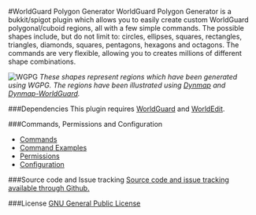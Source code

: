 #WorldGuard Polygon Generator
WorldGuard Polygon Generator is a bukkit/spigot plugin which allows you to easily create custom  WorldGuard polygonal/cuboid regions, all with a few simple commands.
The possible shapes include, but do not limit to: circles, ellipses, squares, rectangles, triangles, diamonds, squares, pentagons, hexagons and octagons. The commands are very flexible, allowing you to creates millions of different shape combinations.

![WGPG](https://i.imgur.com/rIhcwgX.jpg)
_These shapes represent regions which have been generated using WGPG. The regions have been illustrated using [Dynmap](http://dev.bukkit.org/bukkit-plugins/dynmap/) and [Dynmap-WorldGuard](http://dev.bukkit.org/bukkit-plugins/dynmap-worldguard/)._

###Dependencies
This plugin requires [WorldGuard](http://dev.bukkit.org/bukkit-plugins/worldguard/) and [WorldEdit](http://dev.bukkit.org/bukkit-plugins/worldedit/).

###Commands, Permissions and Configuration
- [Commands](https://github.com/netcrafter/WorldGuardPolygonGenerator/wiki/commands)
- [Command Examples](https://github.com/netcrafter/WorldGuardPolygonGenerator/wiki/command-examples)
- [Permissions](https://github.com/netcrafter/WorldGuardPolygonGenerator/wiki/permissions)
- [Configuration](https://github.com/netcrafter/WorldGuardPolygonGenerator/wiki/config)

###Source code and Issue tracking
[Source code and issue tracking available through Github.](https://github.com/netcrafter/WorldGuardPolygonGenerator)

###License
[GNU General Public License](https://github.com/netcrafter/WorldGuardPolygonGenerator/blob/master/LICENSE)